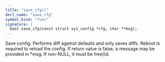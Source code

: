 ```yaml
---
title: "save_cfg()"
decl_name: "save_cfg"
symbol_kind: "func"
signature: |
  bool save_cfg(const struct sys_config *cfg, char **msg);
---
```


Save config. Performs diff against defaults and only saves diffs.
Reboot is required to reload the config.
If return value is false, a message may be provided in *msg.
If non-NULL, it must be free()d. 

